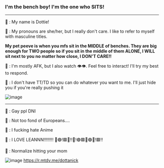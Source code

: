 ### I'm the bench boy! I'm the one who **SITS**!
-------------------------------------------------------------------------------------------------------------------
🥪 : My name is Dottie!

🥞 : My pronouns are she/her, but I really don't care. I like to refer to myself with masculine titles.

**My pet peeve is when you mfs sit in the MIDDLE of benches. They are big enough for TWO people so if you sit in the middle of them ALONE, I WILL sit next to you no matter how close, I DON'T CARE!!**

🍰 : I'm mostly AFK, but I also watch :eye::eye:. Feel free to interact! I'll try my best to respond.

🐌 : I don't have TT/TD so you can do whatever you want to me. I'll just hide you if you're really pushing it

![image](https://user-images.githubusercontent.com/102858874/164370682-b3fdb76c-e1dc-4128-924a-6b5380c6e1bb.png)

------------------------------------------------------------------------------------------------------------------------
🥩 : Gay ppl DNI

🦐 : Not too fond of Europeans....

🐙 : I fucking hate Anime

🥤 : I LOVE LEANNN!!!!!!!! 💜🟣!🟪💜!!💜!🟣🟪💜🟣💜!🟪!!

🦀 : Normalize hitting your mom

![image](https://user-images.githubusercontent.com/102858874/164367942-3c9facee-8c42-4b53-aea9-1a6895b52ec6.png)
https://r.mtdv.me/dottanick
